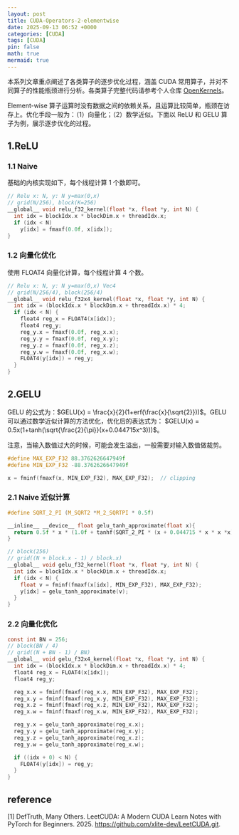```yaml
---
layout: post
title: CUDA-Operators-2-elementwise
date: 2025-09-13 06:52 +0000
categories: [CUDA]
tags: [CUDA]
pin: false
math: true
mermaid: true
---
```


本系列文章重点阐述了各类算子的逐步优化过程，涵盖 CUDA 常用算子，并对不同算子的性能瓶颈进行分析。各类算子完整代码请参考个人仓库 [OpenKernels](https://github.com/AKatydid/OpenKernels.git)。

Element-wise 算子运算时没有数据之间的依赖关系，且运算比较简单，瓶颈在访存上。优化手段一般为：（1）向量化；（2）数学近似。下面以 ReLU 和 GELU 算子为例，展示逐步优化的过程。

## 1.ReLU
### 1.1 Naive
基础的内核实现如下，每个线程计算 1 个数即可。

```c
// Relu x: N, y: N y=max(0,x)
// grid(N/256), block(K=256)
__global__ void relu_f32_kernel(float *x, float *y, int N) {
  int idx = blockIdx.x * blockDim.x + threadIdx.x;
  if (idx < N)
    y[idx] = fmaxf(0.0f, x[idx]);
}
```

### 1.2 向量化优化
使用 FLOAT4 向量化计算，每个线程计算 4 个数。

```c
// Relu x: N, y: N y=max(0,x) Vec4
// grid(N/256/4), block(256/4)
__global__ void relu_f32x4_kernel(float *x, float *y, int N) {
  int idx = (blockIdx.x * blockDim.x + threadIdx.x) * 4;
  if (idx < N) {
    float4 reg_x = FLOAT4(x[idx]);
    float4 reg_y;
    reg_y.x = fmaxf(0.0f, reg_x.x);
    reg_y.y = fmaxf(0.0f, reg_x.y);
    reg_y.z = fmaxf(0.0f, reg_x.z);
    reg_y.w = fmaxf(0.0f, reg_x.w);
    FLOAT4(y[idx]) = reg_y;
  }
}
```

## 2.GELU

GELU 的公式为：$GELU(x) = \frac{x}{2}(1+erf(\frac{x}{\sqrt{2}}))$。GELU 可以通过数学近似计算的方法优化，优化后的表达式为： $GELU(x) = 0.5x(1+tanh(\sqrt{\frac{2}{\pi}}(x+0.044715x^3)))$。

注意，当输入数值过大的时候，可能会发生溢出，一般需要对输入数值做裁剪。
```c
#define MAX_EXP_F32 88.3762626647949f
#define MIN_EXP_F32 -88.3762626647949f

x = fminf(fmaxf(x, MIN_EXP_F32), MAX_EXP_F32);  // clipping
```

### 2.1 Naive 近似计算

```c
#define SQRT_2_PI (M_SQRT2 *M_2_SQRTPI * 0.5f)

__inline__ __device__ float gelu_tanh_approximate(float x){
  return 0.5f * x * (1.0f + tanhf(SQRT_2_PI * (x + 0.044715 * x * x *x)));
}

// block(256)
// grid((N + block.x - 1) / block.x)
__global__ void gelu_f32_kernel(float *x, float *y, int N) {
  int idx = blockIdx.x * blockDim.x + threadIdx.x;
  if (idx < N) {
    float v = fminf(fmaxf(x[idx], MIN_EXP_F32), MAX_EXP_F32);
    y[idx] = gelu_tanh_approximate(v);
  }
}
```

### 2.2 向量化优化

```c
const int BN = 256;
// block(BN / 4)
// grid((N + BN - 1) / BN)
__global__ void gelu_f32x4_kernel(float *x, float *y, int N) {
  int idx = (blockIdx.x * blockDim.x + threadIdx.x) * 4;
  float4 reg_x = FLOAT4(x[idx]);
  float4 reg_y;

  reg_x.x = fminf(fmaxf(reg_x.x, MIN_EXP_F32), MAX_EXP_F32);
  reg_x.y = fminf(fmaxf(reg_x.y, MIN_EXP_F32), MAX_EXP_F32);
  reg_x.z = fminf(fmaxf(reg_x.z, MIN_EXP_F32), MAX_EXP_F32);
  reg_x.w = fminf(fmaxf(reg_x.w, MIN_EXP_F32), MAX_EXP_F32);

  reg_y.x = gelu_tanh_approximate(reg_x.x);
  reg_y.y = gelu_tanh_approximate(reg_x.y);
  reg_y.z = gelu_tanh_approximate(reg_x.z);
  reg_y.w = gelu_tanh_approximate(reg_x.w);

  if ((idx + 0) < N) {
    FLOAT4(y[idx]) = reg_y;
  }
}
```

## reference
[1] DefTruth, Many Others. LeetCUDA: A Modern CUDA Learn Notes with PyTorch for Beginners. 2025. https://github.com/xlite-dev/LeetCUDA.git.

